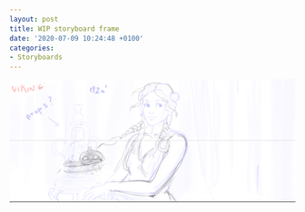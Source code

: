 ```yaml
---
layout: post
title: WIP storyboard frame
date: '2020-07-09 10:24:48 +0100'
categories:
- Storyboards
---
```

![WIP storyboard frame](/images/storyboard-frame-wip.png)
